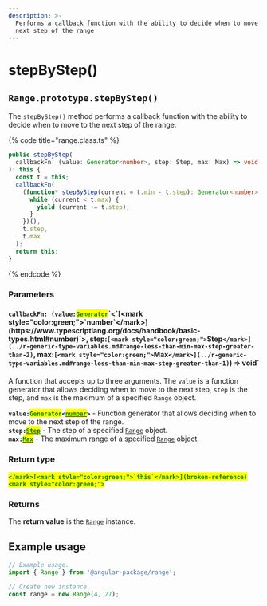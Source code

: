 ```yaml
---
description: >-
  Performs a callback function with the ability to decide when to move to the
  next step of the range
---
```


# stepByStep()

## `Range.prototype.stepByStep()`

The `stepByStep()` method performs a callback function with the ability to decide when to move to the next step of the range.

{% code title="range.class.ts" %}
```typescript
public stepByStep(
  callbackFn: (value: Generator<number>, step: Step, max: Max) => void
): this {
  const t = this;
  callbackFn(
    (function* stepByStep(current = t.min - t.step): Generator<number> {
      while (current < t.max) {
        yield (current += t.step);
      }
    })(),
    t.step,
    t.max
  );
  return this;
}
```
{% endcode %}

### Parameters

#### `callbackFn: (value:`[<mark style="color:green;">`Generator`</mark>](https://developer.mozilla.org/en-US/docs/Web/JavaScript/Reference/Statements/function\*)`<`[<mark style="color:green;">`number`</mark>](https://www.typescriptlang.org/docs/handbook/basic-types.html#number)`>, step:`[<mark style="color:green;">`Step`</mark>](../r-generic-type-variables.md#range-less-than-min-max-step-greater-than-2)`, max:`[<mark style="color:green;">`Max`</mark>](../r-generic-type-variables.md#range-less-than-min-max-step-greater-than-1)`) => void`

A function that accepts up to three arguments. The `value` is a function generator that allows deciding when to move to the next step, `step` is the step, and `max` is the maximum of a specified `Range` object.

**`value:`**<mark style="color:green;">**`Generator`**</mark>**`<`**[<mark style="color:green;">**`number`**</mark>](https://www.typescriptlang.org/docs/handbook/basic-types.html#number)**`>`** - Function generator that allows deciding when to move to the next step of the range.\
**`step:`**[<mark style="color:green;">**`Step`**</mark>](../r-generic-type-variables.md#range-less-than-min-max-step-greater-than-2) - The step of a specified [`Range`](broken-reference) object.\
**`max:`**[<mark style="color:green;">**`Max`**</mark>](../r-generic-type-variables.md#range-less-than-min-max-step-greater-than-1) - The maximum range of a specified [`Range`](broken-reference) object.

### Return type

#### <mark style="color:green;">``</mark>[<mark style="color:green;">`this`</mark>](broken-reference)<mark style="color:green;">``</mark>

### Returns

The **return value** is the [`Range`](broken-reference) instance.

## Example usage

```typescript
// Example usage.
import { Range } from '@angular-package/range';

// Create new instance.
const range = new Range(4, 27);


```
